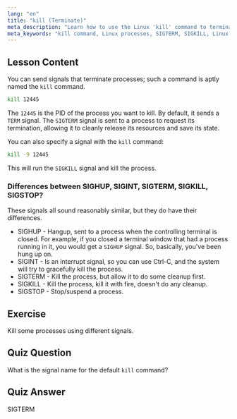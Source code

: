 ```yaml
---
lang: "en"
title: "kill (Terminate)"
meta_description: "Learn how to use the Linux 'kill' command to terminate processes. Understand SIGTERM, SIGKILL, and other signals for process management. Start learning now!"
meta_keywords: "kill command, Linux processes, SIGTERM, SIGKILL, Linux tutorial, beginner, process management, Linux guide"
---
```


## Lesson Content

You can send signals that terminate processes; such a command is aptly named the `kill` command.

```bash
kill 12445
```

The `12445` is the PID of the process you want to kill. By default, it sends a `TERM` signal. The `SIGTERM` signal is sent to a process to request its termination, allowing it to cleanly release its resources and save its state.

You can also specify a signal with the `kill` command:

```bash
kill -9 12445
```

This will run the `SIGKILL` signal and kill the process.

### Differences between SIGHUP, SIGINT, SIGTERM, SIGKILL, SIGSTOP?

These signals all sound reasonably similar, but they do have their differences.

- SIGHUP - Hangup, sent to a process when the controlling terminal is closed. For example, if you closed a terminal window that had a process running in it, you would get a `SIGHUP` signal. So, basically, you've been hung up on.
- SIGINT - Is an interrupt signal, so you can use Ctrl-C, and the system will try to gracefully kill the process.
- SIGTERM - Kill the process, but allow it to do some cleanup first.
- SIGKILL - Kill the process, kill it with fire, doesn't do any cleanup.
- SIGSTOP - Stop/suspend a process.

## Exercise

Kill some processes using different signals.

## Quiz Question

What is the signal name for the default `kill` command?

## Quiz Answer

SIGTERM
